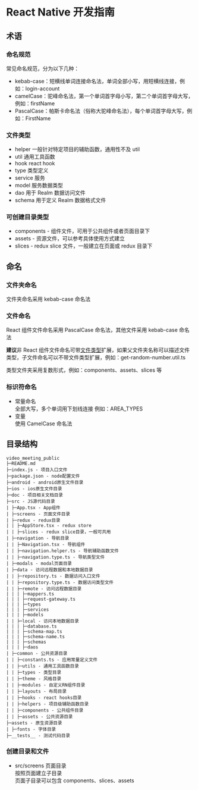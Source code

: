 # React Native 开发指南

## 术语

### 命名规范

常见命名规范，分为以下几种：

- kebab-case：短横线单词连接命名法，单词全部小写，用短横线连接，例如：login-account
- camelCase：驼峰命名法，第一个单词首字母小写，第二个单词首字母大写，例如：firstName
- PascalCase：帕斯卡命名法（俗称大驼峰命名法），每个单词首字母大写，例如：FirstName

### 文件类型

- helper 一般针对特定项目的辅助函数，通用性不及 util
- util 通用工具函数
- hook react hook
- type 类型定义
- service 服务
- model 服务数据类型
- dao 用于 Realm 数据访问文件
- schema 用于定义 Realm 数据格式文件

### 可创建目录类型

- components - 组件文件，可用于公共组件或者页面目录下
- assets - 资源文件，可以参考具体使用方式建立
- slices - redux slice 文件，一般建立在页面或 redux 目录下

## 命名

### 文件夹命名

文件夹命名采用 kebab-case 命名法

### 文件命名

React 组件文件命名采用 PascalCase 命名法，其他文件采用 kebab-case 命名法

**建议**非 React 组件文件命名可带[文件类型](#文件类型)扩展，如果父文件夹名称可以描述文件类型，子文件命名可以不带文件类型扩展，例如：get-random-number.util.ts

类型文件夹采用复数形式，例如：components、assets、slices 等

### 标识符命名

- 常量命名  
  全部大写，多个单词用下划线连接
  例如：AREA_TYPES
- 变量  
  使用 CamelCase 命名法

## 目录结构

```
video_meeting_public
├─README.md
├─index.js - 项目入口文件
├─package.json - node配置文件
├─android - android原生文件目录
├─ios - ios原生文件目录
├─doc - 项目相关文档目录
├─src - JS源代码目录
| ├─App.tsx - App组件
| ├─screens - 页面文件目录
| ├─redux - redux目录
| | ├─AppStore.tsx - redux store
| | ├─slices - redux slice目录，一般可共用
| ├─navigation - 导航目录
| | ├─Navigation.tsx - 导航组件
| | ├─navigation.helper.ts - 导航辅助函数文件
| | ├─navigation.type.ts - 导航类型文件
| ├─modals - modal页面目录
| ├─data - 访问远程数据和本地数据目录
| | ├─repository.ts - 数据访问入口文件
| | ├─repository.type.ts - 数据访问类型文件
| | ├─remote - 访问远程数据目录
| | | ├─mappers.ts
| | | ├─request-gateway.ts
| | | ├─types
| | | ├─services
| | | ├─models
| | ├─local - 访问本地数据目录
| | | ├─database.ts
| | | ├─schema-map.ts
| | | ├─schema-name.ts
| | | ├─schemas
| | | ├─daos
| ├─common - 公共资源目录
| | ├─constants.ts - 应用常量定义文件
| | ├─utils - 通用工具函数目录
| | ├─types - 类型目录
| | ├─theme - 风格目录
| | ├─modules - 自定义RN组件目录
| | ├─layouts - 布局目录
| | ├─hooks - react hooks目录
| | ├─helpers - 项目级辅助函数目录
| | ├─components - 公共组件目录
| | ├─assets - 公共资源目录
├─assets - 原生资源目录
| ├─fonts - 字体目录
├─__tests__ - 测试代码目录
```

### 创建目录和文件

- src/screens 页面目录  
  按照页面建立子目录  
  页面子目录可以包含 components、slices、assets
